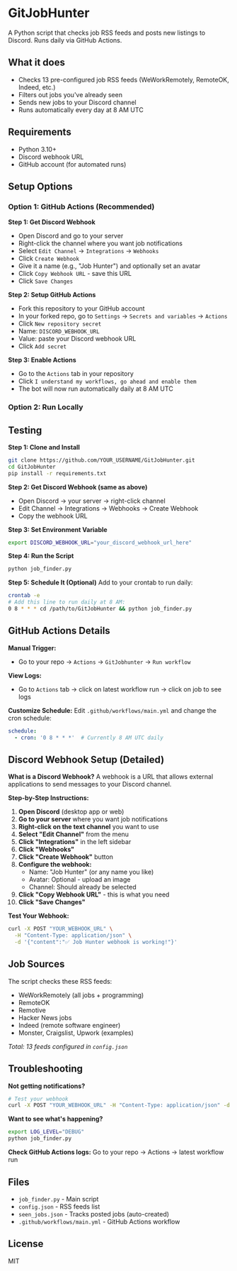 # GitJobHunter

A Python script that checks job RSS feeds and posts new listings to Discord. Runs daily via GitHub Actions.

## What it does

- Checks 13 pre-configured job RSS feeds (WeWorkRemotely, RemoteOK, Indeed, etc.)
- Filters out jobs you've already seen 
- Sends new jobs to your Discord channel
- Runs automatically every day at 8 AM UTC

## Requirements

- Python 3.10+
- Discord webhook URL
- GitHub account (for automated runs)

## Setup Options

### Option 1: GitHub Actions (Recommended)

**Step 1: Get Discord Webhook**
- Open Discord and go to your server
- Right-click the channel where you want job notifications
- Select `Edit Channel` → `Integrations` → `Webhooks`
- Click `Create Webhook`
- Give it a name (e.g., "Job Hunter") and optionally set an avatar
- Click `Copy Webhook URL` - save this URL
- Click `Save Changes`

**Step 2: Setup GitHub Actions**
- Fork this repository to your GitHub account
- In your forked repo, go to `Settings` → `Secrets and variables` → `Actions`
- Click `New repository secret`
- Name: `DISCORD_WEBHOOK_URL`
- Value: paste your Discord webhook URL
- Click `Add secret`

**Step 3: Enable Actions**
- Go to the `Actions` tab in your repository
- Click `I understand my workflows, go ahead and enable them`
- The bot will now run automatically daily at 8 AM UTC

### Option 2: Run Locally

## Testing
**Step 1: Clone and Install**
```bash
git clone https://github.com/YOUR_USERNAME/GitJobHunter.git
cd GitJobHunter
pip install -r requirements.txt
```

**Step 2: Get Discord Webhook (same as above)**
- Open Discord → your server → right-click channel
- Edit Channel → Integrations → Webhooks → Create Webhook
- Copy the webhook URL

**Step 3: Set Environment Variable**
```bash
export DISCORD_WEBHOOK_URL="your_discord_webhook_url_here"
```

**Step 4: Run the Script**
```bash
python job_finder.py
```

**Step 5: Schedule It (Optional)**
Add to your crontab to run daily:
```bash
crontab -e
# Add this line to run daily at 8 AM:
0 8 * * * cd /path/to/GitJobHunter && python job_finder.py
```

## GitHub Actions Details

**Manual Trigger:**
- Go to your repo → `Actions` → `GitJobhunter` → `Run workflow`

**View Logs:**
- Go to `Actions` tab → click on latest workflow run → click on job to see logs

**Customize Schedule:**
Edit `.github/workflows/main.yml` and change the cron schedule:
```yaml
schedule:
  - cron: '0 8 * * *'  # Currently 8 AM UTC daily
```

## Discord Webhook Setup (Detailed)

**What is a Discord Webhook?**
A webhook is a URL that allows external applications to send messages to your Discord channel.

**Step-by-Step Instructions:**

1. **Open Discord** (desktop app or web)
2. **Go to your server** where you want job notifications
3. **Right-click on the text channel** you want to use
4. **Select "Edit Channel"** from the menu
5. **Click "Integrations"** in the left sidebar
6. **Click "Webhooks"** 
7. **Click "Create Webhook"** button
8. **Configure the webhook:**
   - Name: "Job Hunter" (or any name you like)
   - Avatar: Optional - upload an image
   - Channel: Should already be selected
9. **Click "Copy Webhook URL"** - this is what you need
10. **Click "Save Changes"**

**Test Your Webhook:**
```bash
curl -X POST "YOUR_WEBHOOK_URL" \
  -H "Content-Type: application/json" \
  -d '{"content":"✅ Job Hunter webhook is working!"}'
```

## Job Sources

The script checks these RSS feeds:
- WeWorkRemotely (all jobs + programming)
- RemoteOK 
- Remotive
- Hacker News jobs
- Indeed (remote software engineer)
- Monster, Craigslist, Upwork (examples)

*Total: 13 feeds configured in `config.json`*

## Troubleshooting

**Not getting notifications?**
```bash
# Test your webhook
curl -X POST "YOUR_WEBHOOK_URL" -H "Content-Type: application/json" -d '{"content":"Test"}'
```

**Want to see what's happening?**
```bash
export LOG_LEVEL="DEBUG"
python job_finder.py
```

**Check GitHub Actions logs:**
Go to your repo → Actions → latest workflow run

## Files

- `job_finder.py` - Main script
- `config.json` - RSS feeds list  
- `seen_jobs.json` - Tracks posted jobs (auto-created)
- `.github/workflows/main.yml` - GitHub Actions workflow

## License

MIT